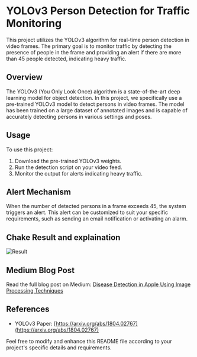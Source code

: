 # YOLOv3 Person Detection for Traffic Monitoring

This project utilizes the YOLOv3 algorithm for real-time person detection in video frames. The primary goal is to monitor traffic by detecting the presence of people in the frame and providing an alert if there are more than 45 people detected, indicating heavy traffic.

## Overview
The YOLOv3 (You Only Look Once) algorithm is a state-of-the-art deep learning model for object detection. In this project, we specifically use a pre-trained YOLOv3 model to detect persons in video frames. The model has been trained on a large dataset of annotated images and is capable of accurately detecting persons in various settings and poses.

## Usage
To use this project:
1. Download the pre-trained YOLOv3 weights.
2. Run the detection script on your video feed.
3. Monitor the output for alerts indicating heavy traffic.

## Alert Mechanism
When the number of detected persons in a frame exceeds 45, the system triggers an alert. This alert can be customized to suit your specific requirements, such as sending an email notification or activating an alarm.

## Chake Result and explaination
![Result](https://miro.medium.com/v2/resize:fit:828/format:webp/1*-eqKnq8aZK39x0imU8eDnw.png)

## Medium Blog Post
Read the full blog post on Medium: [Disease Detection in Apple Using Image Processing Techniques](https://medium.com/@karanpadariya96/multiple-object-detections-in-real-time-using-yolo-algorithm-9db073cce140)

## References
- YOLOv3 Paper: [https://arxiv.org/abs/1804.02767](https://arxiv.org/abs/1804.02767)

Feel free to modify and enhance this README file according to your project's specific details and requirements.

